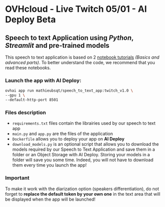 # OVHcloud - Live Twitch 05/01 - AI Deploy Beta

## Speech to text Application using *Python*, *Streamlit* and pre-trained models

This speech to text application is based on 2 [notebook tutorials](https://github.com/ovh/ai-training-examples/tree/main/notebooks/natural-language-processing/speech-to-text/conda) *(Basics and advanced parts)*. To better understand the code, we recommend that you read these notebooks.

### Launch the app with AI Deploy:
```bash
ovhai app run mathieubsqt/speech_to_text_app:twitch_v1.0 \
--gpu 1 \
--default-http-port 8501
```


### Files description
- `requirements.txt` files contain the librairies used by our speech to text app
- `main.py` and `app.py` are the files of the application
- `Dockerfile` allows you to deploy your app on **AI Deploy**
- `download_models.py` is an optional script that allows you to download the models required by our Speech to Text Application and save them in a folder or an Object Storage with AI Deploy.
Storing your models in a folder will save you some time. Indeed, you will not have to download them every time you launch the app!

### Important
To make it work with the diarization option (speakers differentiation), do not forget to **replace the default token by your own one** in the text area that will be displayed when the app will be launched!


